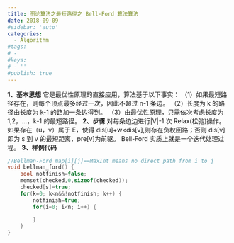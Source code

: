```yaml
---
title: 图论算法之最短路径之 Bell-Ford 算法算法
date: 2018-09-09
#sidebar: 'auto'
categories:
  - Algorithm
#tags:
# -
#keys:
# - ''
#publish: true
---
```


**1、基本思想**
它是最优性原理的直接应用，算法基于以下事实：
（1）如果最短路径存在，则每个顶点最多经过一次，因此不超过 n-1 条边。
（2）长度为 k 的路径由长度为 k-1 的路加一条边得到。
（3）由最优性原理，只需依次考虑长度为 1,2，...，k-1 的最短路径。
**2、步骤**
对每条边边进行|V|-1 次 Relax(松弛)操作。
如果存在（u，v）属于 E，使得 dis[u]+w<dis[v],则存在负权回路；否则 dis[v]即为 s 到 v 的最短距离，pre[v]为前驱。
Bell-Ford 实质上就是一个迭代处理过程。
**3、样例代码**

```c
//Bellman-Ford map[i][j]==MaxInt means no direct path from i to j
void bellman_ford() {
	bool notfinish=false;
	memset(checked,0,sizeof(checked));
	checked[s]=true;
	for(k=0; k<n&&!notfinish; k++) {
		notfinish=true;
		for(i=0; i<n; i++) {

		}
	}
}
```
